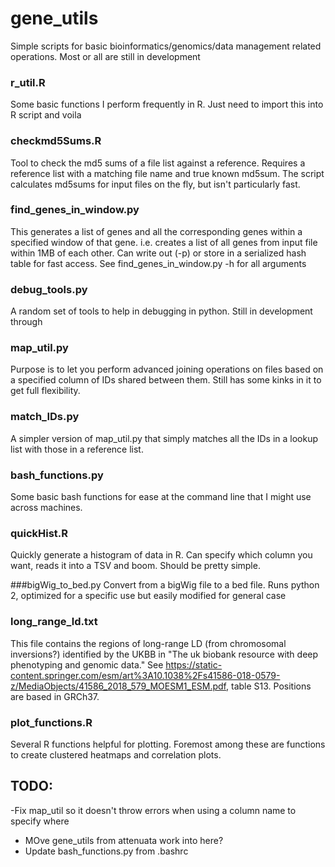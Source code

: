 # gene_utils
Simple scripts for basic bioinformatics/genomics/data management related operations. Most or all are still in development

### r_util.R
Some basic functions I perform frequently in R. Just need to import this into R script and voila

### checkmd5Sums.R
Tool to check the md5 sums of a file list against a reference. Requires a reference list with a matching file name and true known md5sum. The script calculates md5sums for input files on the fly, but isn't particularly fast.
### find_genes_in_window.py
This generates a list of genes and all the corresponding genes within a specified window of that gene. i.e. creates a list of all genes from input file within 1MB of each other. Can write out (-p) or store in a serialized hash table for fast access.
See find_genes_in_window.py -h for all arguments

### debug_tools.py
A random set of tools to help in debugging in python. Still in development through

### map_util.py
Purpose is to let you perform advanced joining operations on files based on a specified column of IDs shared between them. Still has some kinks in it to get full flexibility.

### match_IDs.py
A simpler version of map_util.py that simply matches all the IDs in a lookup list with those in a reference list.

### bash_functions.py
Some basic bash functions for ease at the command line that I might use across machines.

### quickHist.R
Quickly generate a histogram of data in R. Can specify which column you want, reads it into a TSV and boom. Should be pretty simple.

###bigWig_to_bed.py
Convert from a bigWig file to a bed file. Runs python 2, optimized for a specific use but easily modified for general case

### long_range_ld.txt
This file contains the regions of long-range LD (from chromosomal inversions?) identified by the UKBB in "The uk biobank resource with deep phenotyping and genomic data."
See https://static-content.springer.com/esm/art%3A10.1038%2Fs41586-018-0579-z/MediaObjects/41586_2018_579_MOESM1_ESM.pdf, table S13. Positions are based in GRCh37.


### plot_functions.R
Several R functions helpful for plotting. Foremost among these are functions to create clustered heatmaps and correlation plots.

## TODO:
-Fix map_util so it doesn't throw errors when using a  column name to specify where
- MOve gene_utils from attenuata work into here?
- Update bash_functions.py from .bashrc

